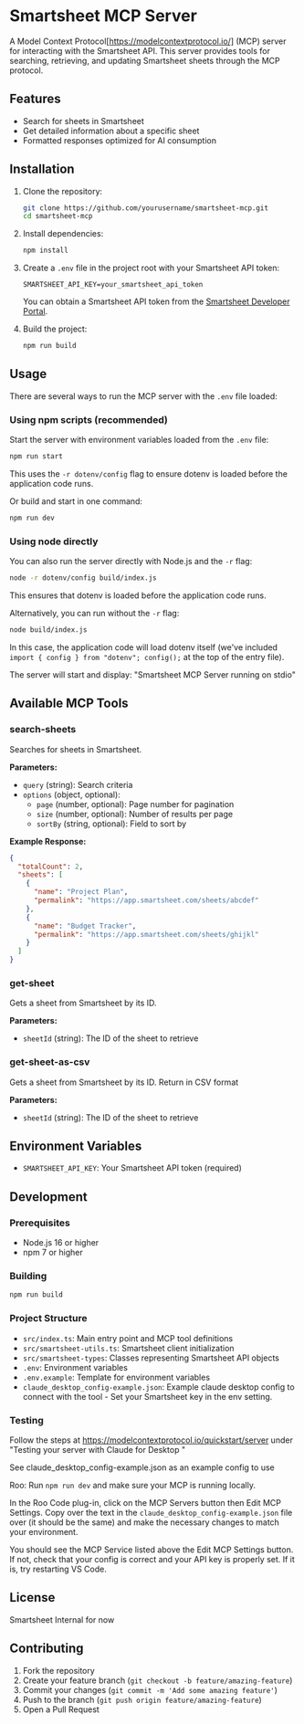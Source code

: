 # Smartsheet MCP Server

A Model Context Protocol[https://modelcontextprotocol.io/] (MCP) server for interacting with the Smartsheet API. This server provides tools for searching, retrieving, and updating Smartsheet sheets through the MCP protocol.

## Features

- Search for sheets in Smartsheet
- Get detailed information about a specific sheet
- Formatted responses optimized for AI consumption

## Installation

1. Clone the repository:
   ```bash
   git clone https://github.com/yourusername/smartsheet-mcp.git
   cd smartsheet-mcp
   ```

2. Install dependencies:
   ```bash
   npm install
   ```

3. Create a `.env` file in the project root with your Smartsheet API token:
   ```
   SMARTSHEET_API_KEY=your_smartsheet_api_token
   ```

   You can obtain a Smartsheet API token from the [Smartsheet Developer Portal](https://developers.smartsheet.com/).

4. Build the project:
   ```bash
   npm run build
   ```

## Usage

There are several ways to run the MCP server with the `.env` file loaded:

### Using npm scripts (recommended)

Start the server with environment variables loaded from the `.env` file:

```bash
npm run start
```

This uses the `-r dotenv/config` flag to ensure dotenv is loaded before the application code runs.

Or build and start in one command:

```bash
npm run dev
```

### Using node directly

You can also run the server directly with Node.js and the `-r` flag:

```bash
node -r dotenv/config build/index.js
```

This ensures that dotenv is loaded before the application code runs.

Alternatively, you can run without the `-r` flag:

```bash
node build/index.js
```

In this case, the application code will load dotenv itself (we've included `import { config } from "dotenv"; config();` at the top of the entry file).

The server will start and display: "Smartsheet MCP Server running on stdio"

## Available MCP Tools

### search-sheets

Searches for sheets in Smartsheet.

**Parameters:**
- `query` (string): Search criteria
- `options` (object, optional):
  - `page` (number, optional): Page number for pagination
  - `size` (number, optional): Number of results per page
  - `sortBy` (string, optional): Field to sort by

**Example Response:**
```json
{
  "totalCount": 2,
  "sheets": [
    {
      "name": "Project Plan",
      "permalink": "https://app.smartsheet.com/sheets/abcdef"
    },
    {
      "name": "Budget Tracker",
      "permalink": "https://app.smartsheet.com/sheets/ghijkl"
    }
  ]
}
```

### get-sheet

Gets a sheet from Smartsheet by its ID.

**Parameters:**
- `sheetId` (string): The ID of the sheet to retrieve

### get-sheet-as-csv

Gets a sheet from Smartsheet by its ID. Return in CSV format

**Parameters:**
- `sheetId` (string): The ID of the sheet to retrieve

## Environment Variables

- `SMARTSHEET_API_KEY`: Your Smartsheet API token (required)

## Development

### Prerequisites

- Node.js 16 or higher
- npm 7 or higher

### Building

```bash
npm run build
```

### Project Structure

- `src/index.ts`: Main entry point and MCP tool definitions
- `src/smartsheet-utils.ts`: Smartsheet client initialization
- `src/smartsheet-types`: Classes representing Smartsheet API objects
- `.env`: Environment variables
- `.env.example`: Template for environment variables
-  `claude_desktop_config-example.json`: Example claude desktop config to connect with the tool - Set your Smartsheet key in the env setting. 

### Testing 

Follow the steps at https://modelcontextprotocol.io/quickstart/server under "Testing your server with Claude for Desktop
"

See claude_desktop_config-example.json as an example config to use

Roo:
Run `npm run dev` and make sure your MCP is running locally.

In the Roo Code plug-in, click on the MCP Servers button then Edit MCP Settings. Copy over the text in the `claude_desktop_config-example.json` file over (it should be the same) and make the necessary changes to match your environment.

You should see the MCP Service listed above the Edit MCP Settings button. If not, check that your config is correct and your API key is properly set. If it is, try restarting VS Code.

## License

Smartsheet Internal for now 

## Contributing

1. Fork the repository
2. Create your feature branch (`git checkout -b feature/amazing-feature`)
3. Commit your changes (`git commit -m 'Add some amazing feature'`)
4. Push to the branch (`git push origin feature/amazing-feature`)
5. Open a Pull Request